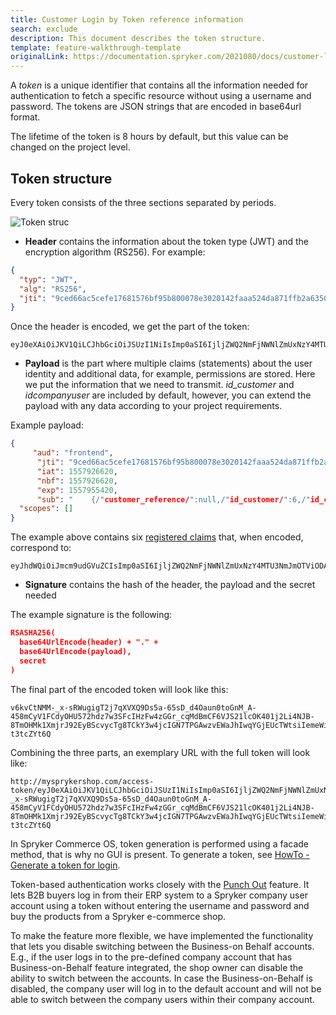 ```yaml
---
title: Customer Login by Token reference information
search: exclude
description: This document describes the token structure.
template: feature-walkthrough-template
originalLink: https://documentation.spryker.com/2021080/docs/customer-login-by-token-overview
---
```


A *token* is a unique identifier that contains all the information needed for authentication to fetch a specific resource without using a username and password. The tokens are JSON strings that are encoded in base64url format.

The lifetime of the token is 8 hours by default, but this value can be changed on the project level.

## Token structure
Every token consists of the three sections separated by periods.

![Token struc](https://spryker.s3.eu-central-1.amazonaws.com/docs/Features/Workflow+&+Process+Management/Customer+Login+by+Token/Customer+Login+by+Token+Feature+Overview/token-structure.png)

* **Header** contains the information about the token type (JWT) and the encryption algorithm (RS256). For example:

```json
{
  "typ": "JWT",
  "alg": "RS256",
  "jti": "9ced66ac5cefe17681576bf95b800078e3020142faaa524da871ffb2a63508952045e10453136bde"
}
```
Once the header is encoded, we get the part of the token:

```
eyJ0eXAiOiJKV1QiLCJhbGciOiJSUzI1NiIsImp0aSI6IjljZWQ2NmFjNWNlZmUxNzY4MTU3NmJmOTViODAwMDc4ZTMwMjAxNDJmYWFhNTI0ZGE4NzFmZmIyYTYzNTA4OTUyMDQ1ZTEwNDUzMTM2YmRlIn0
```

* **Payload** is the part where multiple claims (statements) about the user identity and additional data, for example, permissions are stored. Here we put the information that we need to transmit.  _id_customer_ and _idcompanyuser_ are included by default, however, you can extend the payload with any data according to your project requirements.

Example payload:

```json
{
     "aud": "frontend",
      "jti": "9ced66ac5cefe17681576bf95b800078e3020142faaa524da871ffb2a63508952045e10453136bde",
      "iat": 1557926620,
      "nbf": 1557926620,
      "exp": 1557955420,
      "sub": "    {/"customer_reference/":null,/"id_customer/":6,/"id_company_user/":/"1/",/"permissions/":null}",
  "scopes": []
}
```
The example above contains six [registered claims](https://www.iana.org/assignments/jwt/jwt.xhtml) that, when encoded, correspond to:

```
eyJhdWQiOiJmcm9udGVuZCIsImp0aSI6IjljZWQ2NmFjNWNlZmUxNzY4MTU3NmJmOTViODAwMDc4ZTMwMjAxNDJmYWFhNTI0ZGE4NzFmZmIyYTYzNTA4OTUyMDQ1ZTEwNDUzMTM2YmRlIiwiaWF0IjoxNTU3OTI2NjIwLCJuYmYiOjE1NTc5MjY2MjAsImV4cCI6MTU1Nzk1NTQyMCwic3ViIjoie1wiY3VzdG9tZXJfcmVmZXJlbmNlXCI6bnVsbCxcImlkX2N1c3RvbWVyXCI6NixcImlkX2NvbXBhbnlfdXNlclwiOlwiMVwiLFwicGVybWlzc2lvbnNcIjpudWxsfSIsInNjb3BlcyI6W119
```

* **Signature** contains the hash of the header, the payload and the secret needed

The example signature is the following:

```json
RSASHA256(
  base64UrlEncode(header) + "." +
  base64UrlEncode(payload),
  secret
)
```

The final part of the encoded token will look like this:
```
v6kvCtNMM-_x-sRWugigT2j7qXVXQ9Ds5a-65sD_d4Oaun0toGnM_A-458mCyV1FCdyOHU572hdz7w3SFcIHzFw4zGGr_cqMdBmCF6VJS21lcOK401j2Li4NJB-8TmOHMk1XmjrJ92EyBScvycTg8TCkY3w4jcIGN7TPGAwzvEWaJhIwqYGjEUcTWtsiIemeWijTWVYd4qE6gnXdzMeyekFLon9syLnXdxeAQ8qNM7BML5QfvazvuMBvFQWfatDcRd2SFfIkNmMrxEQ6daEaPEfyqpdXpHfhpzvuQpA0hQQ9BfYBrwvTskpH_CWTht7IsOqlY4KYRNIg-t3tcZYt6Q
```
Combining the three parts, an exemplary URL with the full token will look like:

```
http://mysprykershop.com/access-token/eyJ0eXAiOiJKV1QiLCJhbGciOiJSUzI1NiIsImp0aSI6IjljZWQ2NmFjNWNlZmUxNzY4MTU3NmJmOTViODAwMDc4ZTMwMjAxNDJmYWFhNTI0ZGE4NzFmZmIyYTYzNTA4OTUyMDQ1ZTEwNDUzMTM2YmRlIn0.eyJhdWQiOiJmcm9udGVuZCIsImp0aSI6IjljZWQ2NmFjNWNlZmUxNzY4MTU3NmJmOTViODAwMDc4ZTMwMjAxNDJmYWFhNTI0ZGE4NzFmZmIyYTYzNTA4OTUyMDQ1ZTEwNDUzMTM2YmRlIiwiaWF0IjoxNTU3OTI2NjIwLCJuYmYiOjE1NTc5MjY2MjAsImV4cCI6MTU1Nzk1NTQyMCwic3ViIjoie1wiY3VzdG9tZXJfcmVmZXJlbmNlXCI6bnVsbCxcImlkX2N1c3RvbWVyXCI6NixcImlkX2NvbXBhbnlfdXNlclwiOlwiMVwiLFwicGVybWlzc2lvbnNcIjpudWxsfSIsInNjb3BlcyI6W119.v6kvCtNMM-_x-sRWugigT2j7qXVXQ9Ds5a-65sD_d4Oaun0toGnM_A-458mCyV1FCdyOHU572hdz7w3SFcIHzFw4zGGr_cqMdBmCF6VJS21lcOK401j2Li4NJB-8TmOHMk1XmjrJ92EyBScvycTg8TCkY3w4jcIGN7TPGAwzvEWaJhIwqYGjEUcTWtsiIemeWijTWVYd4qE6gnXdzMeyekFLon9syLnXdxeAQ8qNM7BML5QfvazvuMBvFQWfatDcRd2SFfIkNmMrxEQ6daEaPEfyqpdXpHfhpzvuQpA0hQQ9BfYBrwvTskpH_CWTht7IsOqlY4KYRNIg-t3tcZYt6Q

```

In Spryker Commerce OS, token generation is performed using a facade method, that is why no GUI is present. To generate a token, see [HowTo - Generate a token for login](/docs/scos/dev/tutorials-and-howtos/howtos/feature-howtos/howto-generate-a-token-for-login.html).

Token-based authentication works closely with the [Punch Out](/docs/scos/user/technology-partners/{{page.version}}/order-management-erpoms/punchout-catalogs.html) feature. It lets B2B buyers log in from their ERP system to a Spryker company user account using a token without entering the username and password and buy the products from a Spryker e-commerce shop.

To make the feature more flexible, we have implemented the functionality that lets you disable switching between the Business-on Behalf accounts. E.g., if the user logs in to the pre-defined company account that has Business-on-Behalf feature integrated, the shop owner can disable the ability to switch between the accounts. In case the Business-on-Behalf is disabled, the company user will log in to the default account and will not be able to switch between the company users within their company account.
